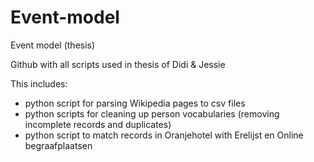 # Event-model
Event model (thesis)

Github with all scripts used in thesis of Didi & Jessie

This includes:
- python script for parsing Wikipedia pages to csv files
- python scripts for cleaning up person vocabularies (removing incomplete records and duplicates)
- python script to match records in Oranjehotel with Erelijst en Online begraafplaatsen

